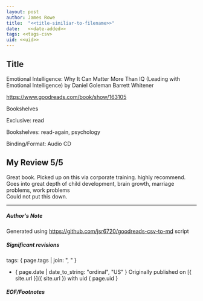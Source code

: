 ```yaml
---
layout: post
author: James Rowe
title:  "<<title-similiar-to-filename>>"
date:   <<date-added>>
tags: <<tags-csv>
uid: <<uid>>
---
```


<!-- highly dependent on how you personally use jekyll templates, and how you want this to show up -->

## Title

Emotional Intelligence: Why It Can Matter More Than IQ (Leading with Emotional Intelligence) by Daniel Goleman
Barrett Whitener 

https://www.goodreads.com/book/show/163105

Bookshelves

Exclusive: read

Bookshelves: read-again, psychology

Binding/Format: Audio CD

## My Review 5/5

Great book. Picked up on this via corporate training. highly recommend.<br/>Goes into great depth of child development, brain growth, marriage problems, work problems<br/>Could not put this down.

---

##### Author's Note

Generated using https://github.com/jsr6720/goodreads-csv-to-md script

##### Significant revisions

tags: { page.tags | join: ", " } <!-- todo move this somewhere -->

- { page.date | date_to_string: "ordinal", "US" } Originally published on [{ site.url }]({ site.url }) with uid { page.uid }

##### EOF/Footnotes
